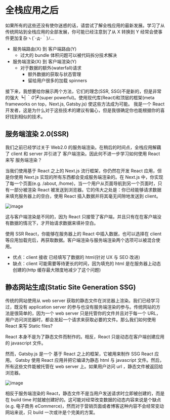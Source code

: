 # 全栈应用之后

如果所有的这些还没有使你迷惑的话，请尝试了解全栈应用的最新发展。学习了从传统网站到全栈应用的全部发展，你可能已经注意到了从 X 转换到 Y 经常会使事件更加复杂ヽ(´･д･｀)ﾉ...

- 服务端路由(X) 到 客户端路由(Y)
  - 过大的 bundle 体积问题可以被代码拆分技术解决
- 服务端渲染(X) 到 客户端渲染(Y)
  - 对于数据的额外(waterfall)请求
    - 额外数据的获取与状态管理
    - 留给用户很多的加载 spinners

接下来，我想要给你展示两个方法，它们的理念(SSR, SSG)不是新的，但是非常的强大 ┗|_｀ 0′_|┛(super powerful)。使用现代库(React)和顶层的框架(meta frameworks on top，Next.js, Gatsby.js) 使这些方法成为可能。
我是一个 React 开发者，这是为什么对于这些技术的建议有偏心，但是我很确定你也能根据你的喜好找到相似的技术。

## 服务端渲染 2.0(SSR)

我们之前已经学过关于 Web2.0 的服务端渲染。在稍后的时间点，全栈应用解藕了 client 和 server 并引进了
客户端渲染。因此何不进一步学习如何使用 React 来写 服务端渲染？

当我们使用基于 React 之上的 Next.js 流行框架，你仍然在开发 React
应用，但是你使用 Next.js 实现的所有东西都会变成服务端渲染的。在 Next.js 中，你实现了每一个页面(e.g.
/about, /home)，当一个用户从页面导航到另一个页面时，只有一部分被渲染 React
被发送到浏览器。它的伟大之处是：你已经能够请求数据来填充服务器上的空白，使用 React
插入数据并将其毫无间隙地发送到 client。

![image](https://user-images.githubusercontent.com/94043894/233791600-011d6fd2-75bb-4f74-b7da-71d833290bb4.png)

这与客户端渲染是不同的，因为 React
只接管了客户端，并且只有在在客户端没有数据的情况下，才开始请求数据来填补空白。

使用 SSR React，你能够在服务器上的 React 中插入数据，也可以选择在 client 等应用加载完后，再获取数据。客户端渲染与服务端渲染两个选项可以被混合使用。

- 优点：client 接收 已经填写了数据的 html(针对 UX 与 SEO 改进)
- 缺点：client 可能需要等待更长的时间，因为填充的 html 是在服务器上动态创建的(http
  缓存最大限度地减少了这个问题)

## 静态网站生成(Static Site Generation SSG)

传统的网站使用从 web server 获取的静态文件在浏览器上渲染。我们已经学习过，既没有 application server
的参与也没有服务端渲染的参与。传统网站的方法是很简单的，因为一个 web server
只是托管你的文件并且对于每一个 URL，用户访问浏览器时，都会发起一个请求来获取必要的文件。那么我们如何使用 React
来写 Static files?

React 本身不是为了静态文件而制作的。相反，React 只是动态在客户端创建应用的 javascript 文件。

然而，Gatsby.js 是一个 基于 React 之上的框架，它被用来制作 SSG React 应用。 Gatsby 使用 React
应用并把它编译为静态 html 与 javascript 文件。然后，所有这些文件能被托管在 web server
上。如果用户访问 url ，静态文件被返回给浏览器。

![image](https://user-images.githubusercontent.com/94043894/233822569-89f27057-bbc1-46cf-b36b-b97b3b7e12d0.png)

相反于服务端渲染的 React，静态文件不是当用户发送请求时立即被创建的，而是在 build time
时就被创建好的。这可能对经常改变数据的动态内容来说是个缺点(e.g. 电子商务
eCommerce)，然而对于营销页面或者博客这种内容不会经常变动网站来说，只 build
一次或许是个完美的方案。
